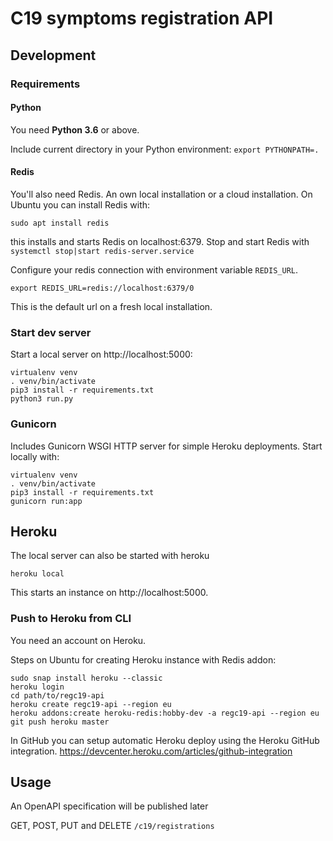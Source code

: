 # C19 symptoms registration API
  
## Development

### Requirements
#### Python
You need **Python 3.6** or above.

Include current directory in your Python environment:
`export PYTHONPATH=.`


#### Redis
You'll also need Redis. An own local installation or a cloud installation.
On Ubuntu you can install Redis with:
```
sudo apt install redis
```
this installs and starts Redis on localhost:6379.
Stop and start Redis with `systemctl stop|start redis-server.service`

Configure your redis connection with environment variable `REDIS_URL`.
```
export REDIS_URL=redis://localhost:6379/0
```
This is the default url on a fresh local installation.



### Start dev server
Start a local server on http://localhost:5000:
```
virtualenv venv
. venv/bin/activate
pip3 install -r requirements.txt
python3 run.py
```

### Gunicorn
Includes Gunicorn WSGI HTTP server for simple Heroku deployments.
Start locally with:
```
virtualenv venv
. venv/bin/activate
pip3 install -r requirements.txt
gunicorn run:app
```

## Heroku
The local server can also be started with heroku
```
heroku local
```
This starts an instance on http://localhost:5000.


### Push to Heroku from CLI
You need an account on Heroku.

Steps on Ubuntu for creating Heroku instance with Redis addon:
```
sudo snap install heroku --classic
heroku login
cd path/to/regc19-api
heroku create regc19-api --region eu
heroku addons:create heroku-redis:hobby-dev -a regc19-api --region eu
git push heroku master
```

In GitHub you can setup automatic Heroku deploy using the Heroku GitHub integration.
https://devcenter.heroku.com/articles/github-integration

## Usage

An OpenAPI specification will be published later

GET, POST, PUT and DELETE `/c19/registrations`

